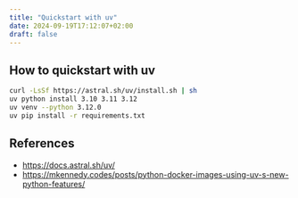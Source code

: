 ```yaml
---
title: "Quickstart with uv"
date: 2024-09-19T17:12:07+02:00
draft: false
---
```


## How to quickstart with uv


```bash
curl -LsSf https://astral.sh/uv/install.sh | sh
uv python install 3.10 3.11 3.12
uv venv --python 3.12.0
uv pip install -r requirements.txt
```


## References

- https://docs.astral.sh/uv/
- https://mkennedy.codes/posts/python-docker-images-using-uv-s-new-python-features/

